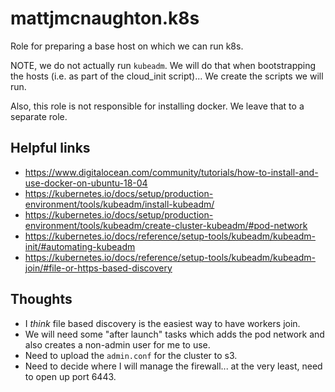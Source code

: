 # mattjmcnaughton.k8s

Role for preparing a base host on which we can run k8s.

NOTE, we do not actually run `kubeadm`. We will do that when bootstrapping the
hosts (i.e. as part of the cloud_init script)... We create the scripts we will
run.

Also, this role is not responsible for installing docker. We leave that to a
separate role.

## Helpful links

- https://www.digitalocean.com/community/tutorials/how-to-install-and-use-docker-on-ubuntu-18-04
- https://kubernetes.io/docs/setup/production-environment/tools/kubeadm/install-kubeadm/
- https://kubernetes.io/docs/setup/production-environment/tools/kubeadm/create-cluster-kubeadm/#pod-network
- https://kubernetes.io/docs/reference/setup-tools/kubeadm/kubeadm-init/#automating-kubeadm
- https://kubernetes.io/docs/reference/setup-tools/kubeadm/kubeadm-join/#file-or-https-based-discovery

## Thoughts

- I _think_ file based discovery is the easiest way to have workers join.
- We will need some "after launch" tasks which adds the pod network and also
  creates a non-admin user for me to use.
- Need to upload the `admin.conf` for the cluster to s3.
- Need to decide where I will manage the firewall... at the very least, need to
  open up port 6443.
